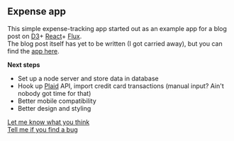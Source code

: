 Expense app
---

This simple expense-tracking app started out as an example app for a blog post on <a href="http://d3js.org/" target="_new">D3</a>+ 
<a href="http://facebook.github.io/react/" target="_new">React</a>+ 
<a href="http://facebook.github.io/flux/docs/overview.html" target="_new">Flux</a>.  
The blog post itself has yet to be written (I got carried away), but you can find the <a href="https://sxywu.github.io/expenses" target="_new">app here</a>.

**Next steps**  
* Set up a node server and store data in database
* Hook up <a href="https://plaid.com/" target="_new">Plaid</a> API, import credit card transactions (manual input?  Ain't nobody got time for that)
* Better mobile compatibility
* Better design and styling

<a href="https://twitter.com/shirleyxywu" target="_new">Let me know what you think</a>  
<a href="https://github.com/sxywu/expenses/issues" target="_new">Tell me if you find a bug</a> 
